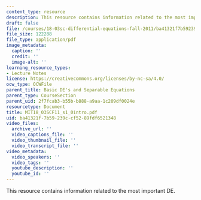 ```yaml
---
content_type: resource
description: This resource contains information related to the most important DE.
draft: false
file: /courses/18-03sc-differential-equations-fall-2011/ba41321f7b59239ccf5289fdf6521348_MIT18_03SCF11_s1_0intro.pdf
file_size: 122288
file_type: application/pdf
image_metadata:
  caption: ''
  credit: ''
  image-alt: ''
learning_resource_types:
- Lecture Notes
license: https://creativecommons.org/licenses/by-nc-sa/4.0/
ocw_type: OCWFile
parent_title: Basic DE's and Separable Equations
parent_type: CourseSection
parent_uid: 2f7fcab3-b55b-b888-a9aa-1c209df0024e
resourcetype: Document
title: MIT18_03SCF11_s1_0intro.pdf
uid: ba41321f-7b59-239c-cf52-89fdf6521348
video_files:
  archive_url: ''
  video_captions_file: ''
  video_thumbnail_file: ''
  video_transcript_file: ''
video_metadata:
  video_speakers: ''
  video_tags: ''
  youtube_description: ''
  youtube_id: ''
---
```

This resource contains information related to the most important DE.